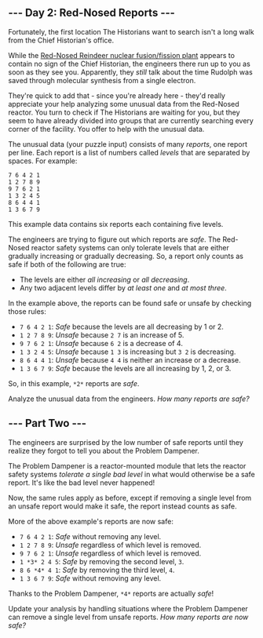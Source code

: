 ## \--- Day 2: Red-Nosed Reports ---

Fortunately, the first location The Historians want to search isn't a long walk from the Chief Historian's office.

While the [Red-Nosed Reindeer nuclear fusion/fission plant](/2015/day/19) appears to contain no sign of the Chief Historian, the engineers there run up to you as soon as they see you. Apparently, they _still_ talk about the time Rudolph was saved through molecular synthesis from a single electron.

They're quick to add that - since you're already here - they'd really appreciate your help analyzing some unusual data from the Red-Nosed reactor. You turn to check if The Historians are waiting for you, but they seem to have already divided into groups that are currently searching every corner of the facility. You offer to help with the unusual data.

The unusual data (your puzzle input) consists of many _reports_, one report per line. Each report is a list of numbers called _levels_ that are separated by spaces. For example:

```
7 6 4 2 1
1 2 7 8 9
9 7 6 2 1
1 3 2 4 5
8 6 4 4 1
1 3 6 7 9

```

This example data contains six reports each containing five levels.

The engineers are trying to figure out which reports are _safe_. The Red-Nosed reactor safety systems can only tolerate levels that are either gradually increasing or gradually decreasing. So, a report only counts as safe if both of the following are true:

-   The levels are either _all increasing_ or _all decreasing_.
-   Any two adjacent levels differ by _at least one_ and _at most three_.

In the example above, the reports can be found safe or unsafe by checking those rules:

-   `7 6 4 2 1`: _Safe_ because the levels are all decreasing by 1 or 2.
-   `1 2 7 8 9`: _Unsafe_ because `2 7` is an increase of 5.
-   `9 7 6 2 1`: _Unsafe_ because `6 2` is a decrease of 4.
-   `1 3 2 4 5`: _Unsafe_ because `1 3` is increasing but `3 2` is decreasing.
-   `8 6 4 4 1`: _Unsafe_ because `4 4` is neither an increase or a decrease.
-   `1 3 6 7 9`: _Safe_ because the levels are all increasing by 1, 2, or 3.

So, in this example, `*2*` reports are _safe_.

Analyze the unusual data from the engineers. _How many reports are safe?_

## \--- Part Two ---

The engineers are surprised by the low number of safe reports until they realize they forgot to tell you about the Problem Dampener.

The Problem Dampener is a reactor-mounted module that lets the reactor safety systems _tolerate a single bad level_ in what would otherwise be a safe report. It's like the bad level never happened!

Now, the same rules apply as before, except if removing a single level from an unsafe report would make it safe, the report instead counts as safe.

More of the above example's reports are now safe:

-   `7 6 4 2 1`: _Safe_ without removing any level.
-   `1 2 7 8 9`: _Unsafe_ regardless of which level is removed.
-   `9 7 6 2 1`: _Unsafe_ regardless of which level is removed.
-   `1 *3* 2 4 5`: _Safe_ by removing the second level, `3`.
-   `8 6 *4* 4 1`: _Safe_ by removing the third level, `4`.
-   `1 3 6 7 9`: _Safe_ without removing any level.

Thanks to the Problem Dampener, `*4*` reports are actually _safe_!

Update your analysis by handling situations where the Problem Dampener can remove a single level from unsafe reports. _How many reports are now safe?_
